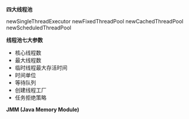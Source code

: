 **四大线程池**

newSingleThreadExecutor
newFixedThreadPool
newCachedThreadPool
newScheduledThreadPool

**线程池七大参数**
- 核心线程数
- 最大线程数
- 临时线程最大存活时间
- 时间单位
- 等待队列
- 创建线程工厂
- 任务拒绝策略

**JMM (Java Memory Module)**


